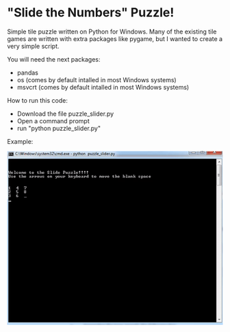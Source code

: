 "Slide the Numbers" Puzzle!
========================

Simple tile puzzle written on Python for Windows. Many of the existing tile games are written with extra packages like pygame, but I wanted to create a very simple script.

You will need the next packages:
- pandas
- os (comes by default intalled in most Windows systems)
- msvcrt (comes by default intalled in most Windows systems)

How to run this code:

- Download the file puzzle_slider.py
- Open a command prompt
- run "python puzzle_slider.py"

Example:

![example](https://github.com/JoseHervas/python-slide-tile-puzzle/blob/master/screenshot.gif)
